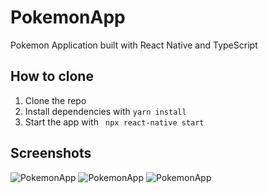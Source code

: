 # PokemonApp
Pokemon Application built with React Native and TypeScript

## How to clone

1. Clone the repo
2. Install dependencies with `yarn install`
3. Start the app with ` npx react-native start`

## Screenshots

![PokemonApp](https://github.com/andcama/PokemonApp/blob/master/assets/poke1.png "Image 1 ")
![PokemonApp](https://github.com/andcama/PokemonApp/blob/master/assets/poke2.png "Image 2")
![PokemonApp](https://github.com/andcama/PokemonApp/blob/master/assets/poke3.png "Image 3")